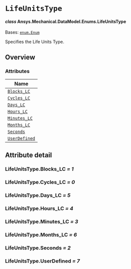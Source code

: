 # `LifeUnitsType`

<a id="ansys.mechanical.stubs.v241.Ansys.Mechanical.DataModel.Enums.LifeUnitsType"></a>

#### *class* Ansys.Mechanical.DataModel.Enums.LifeUnitsType

Bases: [`enum.Enum`](https://docs.python.org/3/library/enum.html#enum.Enum)

Specifies the Life Units Type.

<!-- !! processed by numpydoc !! -->

<a id="overview"></a>

## Overview

### Attributes

| Name |
| --------------------------------------------- |
| [`Blocks_LC`](#LifeUnitsType.Blocks_LC) |
| [`Cycles_LC`](#LifeUnitsType.Cycles_LC) |
| [`Days_LC`](#LifeUnitsType.Days_LC) |
| [`Hours_LC`](#LifeUnitsType.Hours_LC) |
| [`Minutes_LC`](#LifeUnitsType.Minutes_LC) |
| [`Months_LC`](#LifeUnitsType.Months_LC) |
| [`Seconds`](#LifeUnitsType.Seconds) |
| [`UserDefined`](#LifeUnitsType.UserDefined) |

<a id="attribute-detail"></a>

## Attribute detail

<a id="LifeUnitsType.Blocks_LC"></a>

### LifeUnitsType.Blocks_LC *= 1*

<a id="LifeUnitsType.Cycles_LC"></a>

### LifeUnitsType.Cycles_LC *= 0*

<a id="LifeUnitsType.Days_LC"></a>

### LifeUnitsType.Days_LC *= 5*

<a id="LifeUnitsType.Hours_LC"></a>

### LifeUnitsType.Hours_LC *= 4*

<a id="LifeUnitsType.Minutes_LC"></a>

### LifeUnitsType.Minutes_LC *= 3*

<a id="LifeUnitsType.Months_LC"></a>

### LifeUnitsType.Months_LC *= 6*

<a id="LifeUnitsType.Seconds"></a>

### LifeUnitsType.Seconds *= 2*

<a id="LifeUnitsType.UserDefined"></a>

### LifeUnitsType.UserDefined *= 7*


